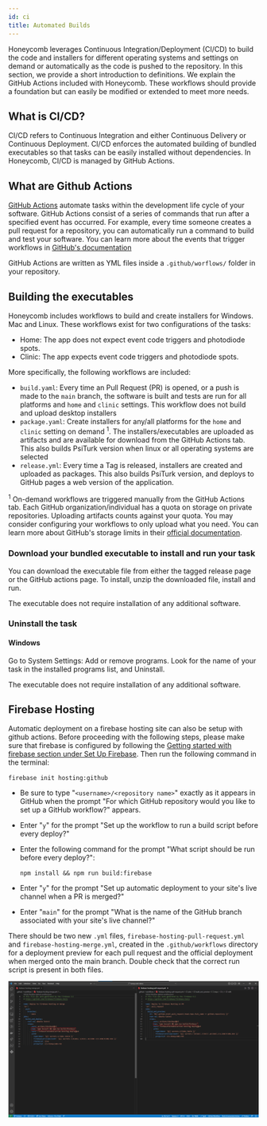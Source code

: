```yaml
---
id: ci
title: Automated Builds
---
```


Honeycomb leverages Continuous Integration/Deployment (CI/CD) to build the code and installers for different operating systems and settings on demand or automatically as the code is pushed to the repository. In this section, we provide a short introduction to definitions. We explain the GitHub Actions included with Honeycomb. These workflows should provide a foundation but can easily be modified or extended to meet more needs.

## What is CI/CD?

CI/CD refers to Continuous Integration and either Continuous Delivery or Continuous Deployment. CI/CD enforces the automated building of bundled executables so that tasks can be easily installed without dependencies. In Honeycomb, CI/CD is managed by GitHub Actions.

## What are Github Actions

[GitHub Actions](https://docs.github.com/en/actions) automate tasks within the development life cycle of your software. GitHub Actions consist of a series of commands that run after a specified event has occurred. For example, every time someone creates a pull request for a repository, you can automatically run a command to build and test your software. You can learn more about the events that trigger workflows in [GitHub's documentation](https://docs.github.com/en/actions/reference/events-that-trigger-workflows)

GitHub Actions are written as YML files inside a `.github/worflows/` folder in your repository.

## Building the executables

Honeycomb includes workflows to build and create installers for Windows. Mac and Linux. These workflows exist for two configurations of the tasks:

- Home: The app does not expect event code triggers and photodiode spots.
- Clinic: The app expects event code triggers and photodiode spots.

More specifically, the following workflows are included:

- `build.yaml`: Every time an Pull Request (PR) is opened, or a push is made to the `main` branch, the software is built and tests are run for all platforms and `home` and `clinic` settings. This workflow does not build and upload desktop installers
- `package.yaml`: Create installers for any/all platforms for the `home` and `clinic` setting on demand <sup>1</sup>. The installers/executables are uploaded as artifacts and are available for download from the GitHub Actions tab. This also builds PsiTurk version when linux or all operating systems are selected
- `release.yml`: Every time a Tag is released, installers are created and uploaded as packages. This also builds PsiTurk version, and deploys to GitHub pages a web version of the application.

<sup>1</sup> On-demand workflows are triggered manually from the GitHub Actions tab. Each GitHub organization/individual has a quota on storage on private repositories. Uploading artifacts counts against your quota. You may consider configuring your workflows to only upload what you need. You can learn more about GitHub's storage limits in their [official documentation](https://docs.github.com/en/billing/managing-billing-for-github-actions/about-billing-for-github-actions#about-billing-for-github-actions).

### Download your bundled executable to install and run your task

You can download the executable file from either the tagged release page or the GitHub actions page. To install, unzip the downloaded file, install and run.

The executable does not require installation of any additional software.

### Uninstall the task

#### Windows

Go to System Settings: Add or remove programs. Look for the name of your task in the installed programs list, and Uninstall.

The executable does not require installation of any additional software.

## Firebase Hosting

Automatic deployment on a firebase hosting site can also be setup with github actions. Before proceeding with the following steps, please make sure that firebase is configured by following the [Getting started with firebase section under Set Up Firebase](firebase.md). Then run the following command in the terminal:

```console
firebase init hosting:github
```

- Be sure to type "`<username>/<repository name>`" exactly as it appears in GitHub when the prompt "For which GitHub repository would you like to set up a GitHub workflow?" appears.
- Enter "`y`" for the prompt "Set up the workflow to run a build script before every deploy?"
- Enter the following command for the prompt "What script should be run before every deploy?":

  ```console
  npm install && npm run build:firebase
  ```

- Enter "`y`" for the prompt "Set up automatic deployment to your site's live channel when a PR is merged?"
- Enter "`main`" for the prompt "What is the name of the GitHub branch associated with your site's live channel?"

There should be two new `.yml` files, `firebase-hosting-pull-request.yml` and `firebase-hosting-merge.yml`, created in the `.github/workflows` directory for a deployment preview for each pull request and the official deployment when merged onto the main branch. Double check that the correct run script is present in both files.

![Firebase actions](assets/firebase-actions.png)
